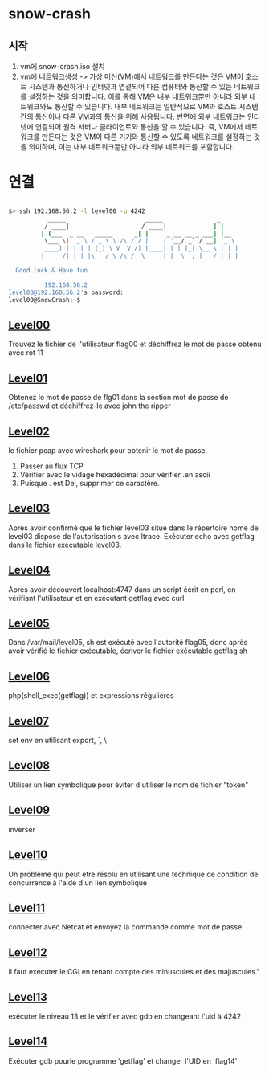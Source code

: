 # snow-crash

## 시작

1. vm에 snow-crash.iso 설치
2. vm에 네트워크생성 -> 가상 머신(VM)에서 네트워크를 만든다는 것은 VM이 호스트 시스템과 통신하거나 인터넷과 연결되어 다른 컴퓨터와 통신할 수 있는 네트워크를 설정하는 것을 의미합니다.
   이를 통해 VM은 내부 네트워크뿐만 아니라 외부 네트워크와도 통신할 수 있습니다. 내부 네트워크는 일반적으로 VM과 호스트 시스템 간의 통신이나 다른 VM과의 통신을 위해 사용됩니다. 반면에 외부 네트워크는 인터넷에 연결되어 원격 서버나 클라이언트와 통신을 할 수 있습니다.
   즉, VM에서 네트워크를 만든다는 것은 VM이 다른 기기와 통신할 수 있도록 네트워크를 설정하는 것을 의미하며, 이는 내부 네트워크뿐만 아니라 외부 네트워크를 포함합니다.

# 연결

```zsh

$> ssh 192.168.56.2 -l level00 -p 4242
           _____                      _____               _
          / ____|                    / ____|             | |
         | (___  _ __   _____      _| |     _ __ __ _ ___| |__
          \___ \| '_ \ / _ \ \ /\ / / |    | '__/ _` / __| '_ \
          ____) | | | | (_) \ V  V /| |____| | | (_| \__ \ | | |
         |_____/|_| |_|\___/ \_/\_/  \_____|_|  \__,_|___/_| |_|

  Good luck & Have fun

          192.168.56.2
level00@192.168.56.2's password:
level00@SnowCrash:~$ 

```



## [Level00](./level00/resources/README.md)
Trouvez le fichier de l'utilisateur flag00 et déchiffrez le mot de passe obtenu avec rot 11

## [Level01](./level01/resources/README.md)
Obtenez le mot de passe de flg01 dans la section mot de passe de /etc/passwd et déchiffrez-le avec john the ripper

## [Level02](./level02/resources/README.md)
le fichier pcap avec wireshark pour obtenir le mot de passe.
1. Passer au flux TCP
2. Vérifier avec le vidage hexadécimal pour vérifier .en ascii
3. Puisque . est Del, supprimer ce caractère.

## [Level03](./level03/resources/README.md)
Après avoir confirmé que le fichier level03 situé dans le répertoire home de level03 dispose de l'autorisation s avec ltrace.
Exécuter echo avec getflag dans le fichier exécutable level03.

## [Level04](./level01/resources/README.md)
Après avoir découvert localhost:4747 dans un script écrit en perl, en vérifiant l'utilisateur et en exécutant getflag avec curl

## [Level05](./level05/resources/README.md)
Dans /var/mail/level05, sh est exécuté avec l'autorité flag05, donc après avoir vérifié le fichier exécutable, écriver le fichier exécutable getflag.sh

## [Level06](./level06/resources/README.md)
php(shell_exec(getflag)) et expressions régulières

## [Level07](./level07/resources/README.md)
set env en utilisant export, `, \

## [Level08](./level08/resources/README.md)
Utiliser un lien symbolique pour éviter d'utiliser le nom de fichier "token"

## [Level09](./level09/resources/README.md)
inverser

 ## [Level10](./level10/resources/README.md)
Un problème qui peut être résolu en utilisant une technique de condition de concurrence à l'aide d'un lien symbolique

 ## [Level11](./level11/resources/README.md)
 connecter avec Netcat et envoyez la commande comme mot de passe

 ## [Level12](./level12/resources/README.md)
Il faut exécuter le CGI en tenant compte des minuscules et des majuscules."

 ## [Level13](./level13/resources/README.md)
  exécuter le niveau 13 et le vérifier avec gdb en changeant l'uid à 4242

## [Level14](./level14/resources/README.md)
Exécuter gdb pourle programme 'getflag' et changer l'UID en 'flag14'

 
